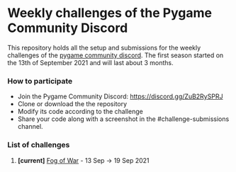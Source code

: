 # Weekly challenges of the Pygame Community Discord

This repository holds all the setup and submissions 
for the weekly challenges of the [pygame community discord](https://discord.gg/ZuB2RySPRJ).
The first season started on the 13th of September 2021 and will last about 3 months.

### How to participate

 - Join the Pygame Community Discord: https://discord.gg/ZuB2RySPRJ
 - Clone or download the the repository
 - Modify its code according to the challenge
 - Share your code along with a screenshot in the #challenge-submissions channel.
 
### List of challenges

 1. **[current]** [Fog of War](./01-fog-of-war) - 13 Sep → 19 Sep 2021